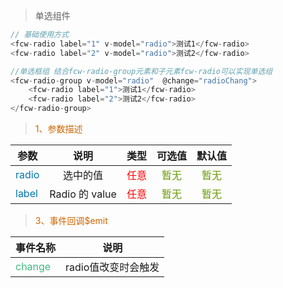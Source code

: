 
> 单选组件
``` javascript
// 基础使用方式
<fcw-radio label="1" v-model="radio">测试1</fcw-radio>
<fcw-radio label="2" v-model="radio">测试2</fcw-radio>

```

``` javascript
//单选框组 结合fcw-radio-group元素和子元素fcw-radio可以实现单选组
<fcw-radio-group v-model="radio"  @change="radioChang">
    <fcw-radio label="1">测试1</fcw-radio>
    <fcw-radio label="2">测试2</fcw-radio>
</fcw-radio-group>

```

> <font color=#CD6600>1、参数描述</font>

参数|说明|类型|可选值|默认值
---|:--:|---:|:--:|:--:|
<font color=#0077AA>radio</font> | 选中的值 | <font color=red>任意</font> | <font color=#669900>暂无</font> | <font color=#669900> 暂无 </font>
<font color=#0077AA>label</font> | Radio 的 value | <font color=red> 任意 </font> |  <font color=#669900>暂无</font>  | <font color=#669900>暂无</font>

> <font color=#CD6600>3、事件回调$emit</font>

事件名称|说明 |
-----|:--:|
<font color=#42b983>change</font> | radio值改变时会触发 
